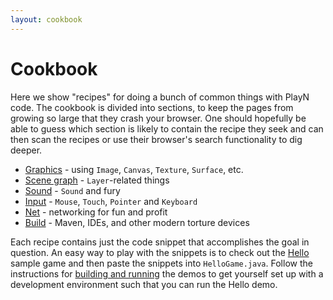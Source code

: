 ```yaml
---
layout: cookbook
---
```


# Cookbook

Here we show "recipes" for doing a bunch of common things with PlayN code. The cookbook is divided
into sections, to keep the pages from growing so large that they crash your browser. One should
hopefully be able to guess which section is likely to contain the recipe they seek and can then
scan the recipes or use their browser's search functionality to dig deeper.

* [Graphics](graphics.html) - using `Image`, `Canvas`, `Texture`, `Surface`, etc.
* [Scene graph](scene-graph.html) - `Layer`-related things
* [Sound](sound.html) - `Sound` and fury
* [Input](input.html) - `Mouse`, `Touch`, `Pointer` and `Keyboard`
* [Net](net.html) - networking for fun and profit
* [Build](build.html) - Maven, IDEs, and other modern torture devices

Each recipe contains just the code snippet that accomplishes the goal in question. An easy way to
play with the snippets is to check out the [Hello] sample game and then paste the snippets into
`HelloGame.java`. Follow the instructions for [building and running] the demos to get yourself set
up with a development environment such that you can run the Hello demo.

[Hello]: http://github.com/playn/playn-samples/tree/master/hello
[building and running]: /docs/setup.html
